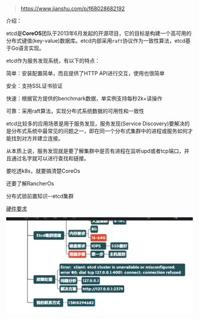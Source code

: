 > https://www.jianshu.com/p/f68028682192

介绍：

etcd是**CoreOS**团队于2013年6月发起的开源项目，它的目标是构建一个高可用的分布式键值(key-value)数据库。etcd内部采用`raft`协议作为一致性算法，etcd基于Go语言实现。

etcd作为服务发现系统，有以下的特点：

简单：安装配置简单，而且提供了HTTP API进行交互，使用也很简单

安全：支持SSL证书验证

快速：根据官方提供的benchmark数据，单实例支持每秒2k+读操作

可靠：采用raft算法，实现分布式系统数据的可用性和一致性



etcd比较多的应用场景是用于服务发现，服务发现(Service Discovery)要解决的是分布式系统中最常见的问题之一，即在同一个分布式集群中的进程或服务如何才能找到对方并建立连接。

从本质上说，服务发现就是要了解集群中是否有进程在监听upd或者tcp端口，并且通过名字就可以进行查找和链接。



要吃透k8s，就要搞清楚CoreOs

还要了解RancherOs



分布式锁前置知识--etcd集群

[硬件要求](https://etcd.io/docs/current/op-guide/hardware/)

 ![image-20210222100534739](images/image-20210222100534739.png)